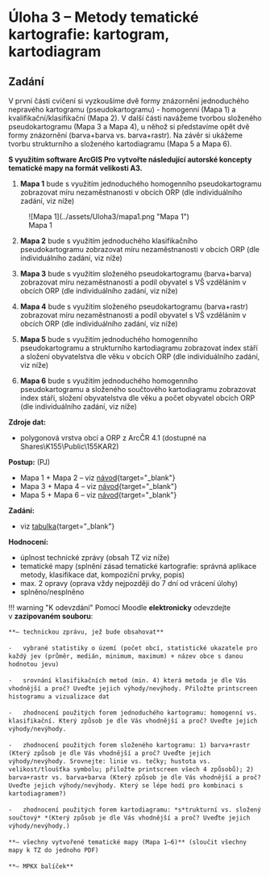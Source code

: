 # Úloha 3 – Metody tematické kartografie: kartogram, kartodiagram

## Zadání

V první části cvičení si vyzkoušíme dvě formy znázornění jednoduchého nepravého kartogramu (pseudokartogramu) - homogenní (Mapa 1) a kvalifikační/klasifikační (Mapa 2). V další části navážeme tvorbou složeného pseudokartogramu (Mapa 3 a Mapa 4), u něhož si představíme opět dvě formy znázornění (barva+barva vs. barva+rastr). Na závěr si ukážeme tvorbu strukturního a složeného kartodiagramu (Mapa 5 a Mapa 6).

**S využitím software ArcGIS Pro vytvořte následující autorské koncepty tematické mapy na formát velikosti A3.**

1.  **Mapa 1** bude s využitím jednoduchého homogenního pseudokartogramu zobrazovat míru nezaměstnanosti v obcích ORP (dle individuálního zadání, viz níže)

<figure markdown>
  ![Mapa 1](../assets/Uloha3/mapa1.png "Mapa 1")
  <figcaption>Mapa 1</figcaption>
</figure>

2.  **Mapa 2** bude s využitím jednoduchého klasifikačního pseudokartogramu zobrazovat míru nezaměstnanosti v obcích ORP (dle individuálního zadání, viz níže)

3.  **Mapa 3** bude s využitím složeného pseudokartogramu (barva+barva) zobrazovat míru nezaměstnanosti a podíl obyvatel s VŠ vzděláním v obcích ORP (dle individuálního zadání, viz níže)

4.  **Mapa 4** bude s využitím složeného pseudokartogramu (barva+rastr) zobrazovat míru nezaměstnanosti a podíl obyvatel s VŠ vzděláním v obcích ORP (dle individuálního zadání, viz níže)

5.  **Mapa 5** bude s využitím jednoduchého homogenního pseudokartogramu a strukturního kartodiagramu zobrazovat index stáří a složení obyvatelstva dle věku v obcích ORP (dle individuálního zadání, viz níže)

6.  **Mapa 6** bude s využitím jednoduchého homogenního pseudokartogramu a složeného součtového kartodiagramu zobrazovat index stáří, složení obyvatelstva dle věku a počet obyvatel  obcích ORP (dle individuálního zadání, viz níže)

**Zdroje dat:**

-   polygonová vrstva obcí a ORP z ArcČR 4.1 (dostupné na Shares\\K155\\Public\\155KAR2)

**Postup:** (PJ)

-   Mapa 1 + Mapa 2 – viz [návod](https://moodle-vyuka.cvut.cz/draftfile.php/12299/user/draft/752410911/155KAT2_jednoduchy_kartogram.pdf "návod"){target="_blank"}
-   Mapa 3 + Mapa 4 – viz [návod](https://moodle-vyuka.cvut.cz/draftfile.php/12299/user/draft/752410911/155KAT2_slozeny_kartogram.pdf "návod"){target="_blank"}
-   Mapa 5 + Mapa 6 – viz [návod](https://moodle-vyuka.cvut.cz/draftfile.php/12299/user/draft/752410911/155KAT2_kartodiagram.pdf "návod"){target="_blank"}

**Zadání:**  

-   viz [tabulka](https://moodle-vyuka.cvut.cz/draftfile.php/12299/user/draft/752410911/%C3%9Aloha%202%20-%20zad%C3%A1n%C3%AD.pdf "tabulka"){target="_blank"}

**Hodnocení:**

-   úplnost technické zprávy (obsah TZ viz níže)
-   tematické mapy (splnění zásad tematické kartografie: správná aplikace metody, klasifikace dat, kompoziční prvky, popis)
-   max. 2 opravy (oprava vždy nejpozději do 7 dní od vrácení úlohy)
-   splněno/nesplněno

!!! warning "K odevzdání"
    Pomocí Moodle **elektronicky** odevzdejte v **zazipovaném souboru**:

    **– technickou zprávu, jež bude obsahovat**

    -   vybrané statistiky o území (počet obcí, statistické ukazatele pro každý jev (průměr, medián, minimum, maximum) + název obce s danou hodnotou jevu)

    -   srovnání klasifikačních metod (min. 4) která metoda je dle Vás vhodnější a proč? Uveďte jejich výhody/nevýhody. Přiložte printscreen histogramu a vizualizace dat

    -   zhodnocení použitých forem jednoduchého kartogramu: homogenní vs. klasifikační. Který způsob je dle Vás vhodnější a proč? Uveďte jejich výhody/nevýhody.
    
    -   zhodnocení použitých forem složeného kartogramu: 1) barva+rastr (Který způsob je dle Vás vhodnější a proč? Uveďte jejich výhody/nevýhody. Srovnejte: linie vs. tečky; hustota vs. velikost/tloušťka symbolu; přiložte printscreen všech 4 způsobů); 2) barva+rastr vs. barva+barva (Který způsob je dle Vás vhodnější a proč? Uveďte jejich výhody/nevýhody. Který se lépe hodí pro kombinaci s kartodiagramem?)

    -   zhodnocení použitých forem kartodiagramu: *s*trukturní vs. složený součtový* *(Který způsob je dle Vás vhodnější a proč? Uveďte jejich výhody/nevýhody.)

    **– všechny vytvořené tematické mapy (Mapa 1–6)** (sloučit všechny mapy k TZ do jednoho PDF)
    
    **– MPKX balíček**